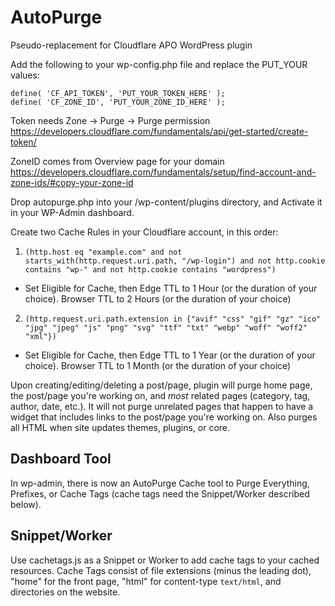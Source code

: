 # AutoPurge
Pseudo-replacement for Cloudflare APO WordPress plugin

Add the following to your wp-config.php file and replace the PUT_YOUR values:
```
define( 'CF_API_TOKEN', 'PUT_YOUR_TOKEN_HERE' );
define( 'CF_ZONE_ID', 'PUT_YOUR_ZONE_ID_HERE' );
```
Token needs Zone -> Purge -> Purge permission
https://developers.cloudflare.com/fundamentals/api/get-started/create-token/

ZoneID comes from Overview page for your domain
https://developers.cloudflare.com/fundamentals/setup/find-account-and-zone-ids/#copy-your-zone-id

Drop autopurge.php into your /wp-content/plugins directory, and Activate it in your WP-Admin dashboard.

Create two Cache Rules in your Cloudflare account, in this order:
1) `(http.host eq "example.com" and not starts_with(http.request.uri.path, "/wp-login") and not http.cookie contains "wp-" and not http.cookie contains "wordpress")`
 - Set Eligible for Cache, then Edge TTL to 1 Hour (or the duration of your choice). Browser TTL to 2 Hours (or the duration of your choice)
2) `(http.request.uri.path.extension in {"avif" "css" "gif" "gz" "ico" "jpg" "jpeg" "js" "png" "svg" "ttf" "txt" "webp" "woff" "woff2" "xml"})`
 - Set Eligible for Cache, then Edge TTL to 1 Year (or the duration of your choice). Browser TTL to 1 Month (or the duration of your choice)

Upon creating/editing/deleting a post/page, plugin will purge home page, the post/page you're working on, and *most* related pages (category, tag, author, date, etc.). It will not purge unrelated pages that happen to have a widget that includes links to the post/page you're working on. Also purges all HTML when site updates themes, plugins, or core.

## Dashboard Tool
In wp-admin, there is now an AutoPurge Cache tool to Purge Everything, Prefixes, or Cache Tags (cache tags need the Snippet/Worker described below).

## Snippet/Worker
Use cachetags.js as a Snippet or Worker to add cache tags to your cached resources. Cache Tags consist of file extensions (minus the leading dot), "home" for the front page, "html" for content-type `text/html`, and directories on the website.
